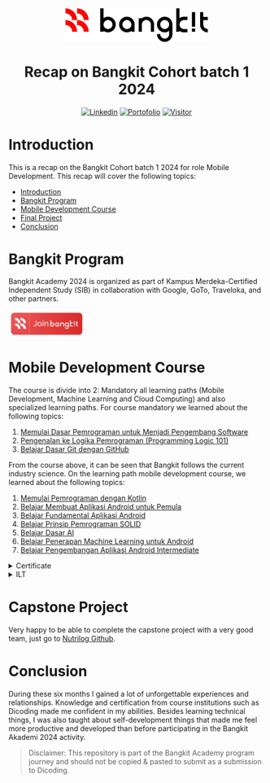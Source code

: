 <div align="center">
  <img src="https://github.com/nizarfadlan/bangkit-cohort-2024/blob/main/logo.svg" alt="Logo Bangkit" width="280px" />
  <h1>Recap on Bangkit Cohort batch 1 2024</h1>
</div>

<div align="center">
  <a href="https://www.linkedin.com/in/nizariyf/" target="_blank"><img alt="Linkedin" src="https://img.shields.io/badge/Follow-Linkedin-blue"></a>
  <a href="https://nizarfadlan.dev" target="_blank"><img alt="Portofolio" src="https://img.shields.io/badge/Website-Portofolio-blueviolet"></a>
  <a href="https://github.com/nizarfadlan/bangkit-cohort-2024" target="_blank"><img alt="Visitor" src="https://visitor-badge.laobi.icu/badge?page_id=nizarfadlan.bangkit-cohort-2024&right_color=%236A5CB6&right_text=white"></a>
</div>

# Introduction

This is a recap on the Bangkit Cohort batch 1 2024 for role Mobile Development. This recap will cover the following topics:

- [Introduction](#introduction)
- [Bangkit Program](#bangkit-program)
- [Mobile Development Course](#mobile-development-course)
- [Final Project](#final-project)
- [Conclusion](#conclusion)

# Bangkit Program

Bangkit Academy 2024 is organized as part of Kampus Merdeka-Certified Independent Study (SIB) in collaboration with Google, GoTo, Traveloka, and other partners.

<a href="https://bangkit.dev/dcd-landingpage">
  <img src="https://github.com/nizarfadlan/bangkit-cohort-2024/blob/main/assets/join.png" width="150px" />
</a>

# Mobile Development Course

The course is divide into 2: Mandatory all learning paths (Mobile Development, Machine Learning and Cloud Computing) and also specialized learning paths. For course mandatory we learned about the following topics:
1. [Memulai Dasar Pemrograman untuk Menjadi Pengembang Software](https://www.dicoding.com/academies/237)
2. [Pengenalan ke Logika Pemrograman (Programming Logic 101)](https://www.dicoding.com/academies/302)
3. [Belajar Dasar Git dengan GitHub](https://www.dicoding.com/academies/317)

From the course above, it can be seen that Bangkit follows the current industry science. On the learning path mobile development course, we learned about the following topics:
1. [Memulai Pemrograman dengan Kotlin](/MPK)
2. [Belajar Membuat Aplikasi Android untuk Pemula](/BMAAP)
3. [Belajar Fundamental Aplikasi Android](/BFAA)
4. [Belajar Prinsip Pemrograman SOLID](https://www.dicoding.com/academies/169)
5. [Belajar Dasar AI](https://www.dicoding.com/academies/653)
6. [Belajar Penerapan Machine Learning untuk Android](/BPMLA)
7. [Belajar Pengembangan Aplikasi Android Intermediate](/)

<details>
  <summary>Certificate</summary>

  | Course | Certificate |
  | --- | --- |
  | Memulai Dasar Pemrograman untuk Menjadi Pengembang Software | ![Certificate](https://github.com/nizarfadlan/bangkit-cohort-2024/blob/main/assets/certificate-1.jpg) |
  | Pengenalan ke Logika Pemrograman (Programming Logic 101) | ![Certificate](https://github.com/nizarfadlan/bangkit-cohort-2024/blob/main/assets/certificate-2.jpg) |
  | Belajar Dasar Git dengan GitHub | ![Certificate](https://github.com/nizarfadlan/bangkit-cohort-2024/blob/main/assets/certificate-3.jpg) |
  | Memulai Pemrograman dengan Kotlin | ![Certificate](https://github.com/nizarfadlan/bangkit-cohort-2024/blob/main/assets/certificate-4.jpg) |
  | Belajar Membuat Aplikasi Android untuk Pemula | ![Certificate](https://github.com/nizarfadlan/bangkit-cohort-2024/blob/main/assets/certificate-5.jpg) |
  | Belajar Fundamental Aplikasi Android | ![Certificate](https://github.com/nizarfadlan/bangkit-cohort-2024/blob/main/assets/certificate-6.jpg) |
  | Belajar Prinsip Pemrograman SOLID | ![Certificate](https://github.com/nizarfadlan/bangkit-cohort-2024/blob/main/assets/certificate-7.jpg) |
  | Belajar Dasar AI | ![Certificate](https://github.com/nizarfadlan/bangkit-cohort-2024/blob/main/assets/certificate-8.jpg) |
  | Belajar Penerapan Machine Learning untuk Android | ![Certificate](https://github.com/nizarfadlan/bangkit-cohort-2024/blob/main/assets/certificate-9.jpg) |
  | Belajar Pengembangan Aplikasi Android Intermediate | ![Certificate](https://github.com/nizarfadlan/bangkit-cohort-2024/blob/main/assets/certificate-10.jpg) |

</details>

<details>
  <summary>ILT</summary>

  | ILT | Title | Screenshoot |
  | --- | --- | --- |
  | Soft Skill | Growth Mindset and The Power of Feedback | ![ILT](https://github.com/nizarfadlan/bangkit-cohort-2024/blob/main/assets/SS1.png) |
  | Mobile Development | Kotlin Fundamental | ![ILT](https://github.com/nizarfadlan/bangkit-cohort-2024/blob/main/assets/MD1.png) |
  | Soft Skill | Time and Energy Management | ![ILT](https://github.com/nizarfadlan/bangkit-cohort-2024/blob/main/assets/SS2.png) |
  | Mobile Development | Android Fundamental : Layout, List & Navigation | ![ILT](https://github.com/nizarfadlan/bangkit-cohort-2024/blob/main/assets/MD2.png) |
  | English | Spoken Correspondence | ![ILT](https://github.com/nizarfadlan/bangkit-cohort-2024/blob/main/assets/EN1.png) |
  | Soft Skill | Stress Management, Adaptability, and Resilience | ![ILT](https://github.com/nizarfadlan/bangkit-cohort-2024/blob/main/assets/SS3.png) |
  | Mobile Development | Android Fundamental : Networking, Architecture Component & Data Persistent | ![ILT](https://github.com/nizarfadlan/bangkit-cohort-2024/blob/main/assets/MD3.png) |
  | Soft Skill | Critical Thinking and Problem Solving | ![ILT](https://github.com/nizarfadlan/bangkit-cohort-2024/blob/main/assets/SS4.png) |
  | Mobile Development | Applied Machine Learning for Android Developer | ![ILT](https://github.com/nizarfadlan/bangkit-cohort-2024/blob/main/assets/MD4.png) |
  | Soft Skill | Project Management | ![ILT](https://github.com/nizarfadlan/bangkit-cohort-2024/blob/main/assets/SS5.png) |
  | Mobile Development | Android Intermediate : Advanced UI, Animation, and, Localization | ![ILT](https://github.com/nizarfadlan/bangkit-cohort-2024/blob/main/assets/MD5.png) |
  | English | Expressing Opinions | ![ILT](https://github.com/nizarfadlan/bangkit-cohort-2024/blob/main/assets/EN2.png) |
  | Soft Skill | Professional Branding and Networking | ![ILT](https://github.com/nizarfadlan/bangkit-cohort-2024/blob/main/assets/SS6.png) |
  | Mobile Development | Android Intermediate : Geo Location & Advanced Testing | ![ILT](https://github.com/nizarfadlan/bangkit-cohort-2024/blob/main/assets/MD6.png) |
  | Soft Skill | Effective Communication | ![ILT](https://github.com/nizarfadlan/bangkit-cohort-2024/blob/main/assets/SS7.png) |
  | English | Business Presentation | ![ILT](https://github.com/nizarfadlan/bangkit-cohort-2024/blob/main/assets/EN3.png) |
</details>

# Capstone Project

Very happy to be able to complete the capstone project with a very good team, just go to [Nutrilog Github](https://github.com/Nutrilog).

# Conclusion

During these six months I gained a lot of unforgettable experiences and relationships. Knowledge and certification from course institutions such as Dicoding made me confident in my abilities. Besides learning technical things, I was also taught about self-development things that made me feel more productive and developed than before participating in the Bangkit Akademi 2024 activity.

> Disclaimer: This repository is part of the Bangkit Academy program journey and should not be copied & pasted to submit as a submission to Dicoding.
